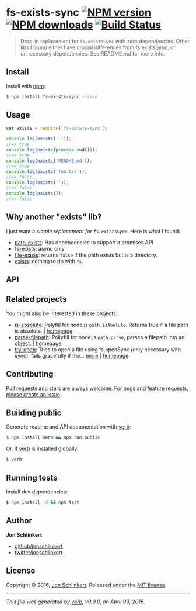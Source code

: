 # fs-exists-sync [![NPM version](https://img.shields.io/npm/v/fs-exists-sync.svg?style=flat)](https://www.npmjs.com/package/fs-exists-sync) [![NPM downloads](https://img.shields.io/npm/dm/fs-exists-sync.svg?style=flat)](https://npmjs.org/package/fs-exists-sync) [![Build Status](https://img.shields.io/travis/jonschlinkert/fs-exists-sync.svg?style=flat)](https://travis-ci.org/jonschlinkert/fs-exists-sync)

> Drop-in replacement for `fs.existsSync` with zero dependencies. Other libs I found either have crucial differences from fs.existsSync, or unnecessary dependencies. See README.md for more info.

## Install
Install with [npm](https://www.npmjs.com/):

```sh
$ npm install fs-exists-sync --save
```

## Usage

```js
var exists = require('fs-exists-sync');

console.log(exists('.'));
//=> true
console.log(exists(process.cwd()));
//=> true
console.log(exists('README.md'));
//=> true
console.log(exists('foo.txt'));
//=> false
console.log(exists(''));
//=> false
console.log(exists());
//=> false
```

## Why another "exists" lib?

I just want a _simple replacement for `fs.existsSync`_. Here is what I found:

- [path-exists][]: Has dependencies to support a promises API
- [fs-exists][]: async only
- [file-exists][]: returns `false` if the path exists but is a directory.
- [exists][]: nothing to do with `fs`. 

## API

## Related projects

You might also be interested in these projects: 

* [is-absolute](https://www.npmjs.com/package/is-absolute): Polyfill for node.js `path.isAbolute`. Returns true if a file path is absolute. | [homepage](https://github.com/jonschlinkert/is-absolute)
* [parse-filepath](https://www.npmjs.com/package/parse-filepath): Pollyfill for node.js `path.parse`, parses a filepath into an object. | [homepage](https://github.com/jonschlinkert/parse-filepath)
* [try-open](https://www.npmjs.com/package/try-open): Tries to open a file using fs.openSync (only necessary with sync), fails gracefully if the… [more](https://www.npmjs.com/package/try-open) | [homepage](https://github.com/jonschlinkert/try-open)  

## Contributing
Pull requests and stars are always welcome. For bugs and feature requests, [please create an issue](https://github.com/jonschlinkert/fs-exists-sync/issues/new).

## Building public
Generate readme and API documentation with [verb][]:

```sh
$ npm install verb && npm run public
```

Or, if [verb][] is installed globally:

```sh
$ verb
```

## Running tests
Install dev dependencies:

```sh
$ npm install -d && npm test
```

## Author
**Jon Schlinkert**

+ [github/jonschlinkert](https://github.com/jonschlinkert)
+ [twitter/jonschlinkert](http://twitter.com/jonschlinkert)

## License
Copyright © 2016, [Jon Schlinkert](https://github.com/jonschlinkert).
Released under the [MIT license](https://github.com/jonschlinkert/fs-exists-sync/blob/master/LICENSE).

***

_This file was generated by [verb](https://github.com/verbose/verb), v0.9.0, on April 09, 2016._

[verb]: https://github.com/verbose/verb
[path-exists]: https://github.com/sindresorhus/path-exists
[fs-exists]: https://github.com/meryn/fs-exists
[file-exists]: https://github.com/scottcorgan/file-exists
[exists]: https://github.com/tjmehta/exists

